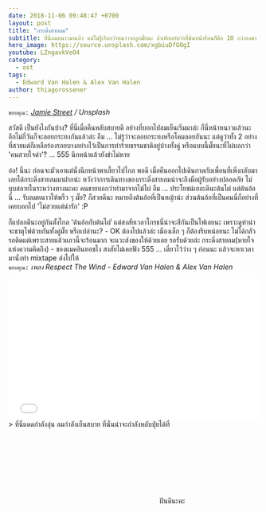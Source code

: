 ```yaml
---
date: 2018-11-06 09:48:47 +0700
layout: post
title: "กระดิ่งสายลม"
subtitle: ที่นี่ลมหนาวมาแล้ว แต่ไม่รู้เรียกว่าหนาวจะถูกมั๊ยนะ ถ้าเทียบกับว่าที่นั่นหน้าร้อนก็คือ 10 กว่าองศา ส่วนลมนี่ก็แค่พัดพอให้เย็น ๆ น่ะ ไม่ใช่ว่าจะมาเป็นแบบพายุหมุน - นั่นก็แรงไปคะ!
hero_image: https://source.unsplash.com/xgbiuDfGOgI
youtube: LZngavkVeO4
category:
  - ost
tags:
  - Edward Van Halen & Alex Van Halen
author: thiagorossener
---
```

`ขอบคุณ:` *[Jamie Street](https://unsplash.com/@jamie452) / Unsplash*

สวัสดี เป็นยังไงกันบ้าง? ที่นี่เมื่อคืนหลับสบายดี อย่างที่บอกไปลมเย็นเริ่มมาล่ะ ก็นี่หน้าหนาวแล้วนะ อีกไม่กี่วันก็จะลอยกระทงกันแล้วล่ะ อืม ... ไม่รู้ว่าจะลอยกระทงหรือโคมลอยกันนะ แต่ดูว่าทั้ง 2 อย่างที่สวยแต่ก็เหลือร่องรอยบางอย่างไว้เป็นการทำร้ายธรรมชาติอยู่บ้างทั้งคู่ หรือแบบนี้มั๊ยนะที่ไผ่บอกว่า 'คนสวยใจดำ'? ... 555 นึกหน้าแล้วยังขำไม่หาย

อ๋อ! นี่นะ ก่อนจะมัวเอาแต่นั่งนึกหน้าพาเลี้ยวไปไกล พอดี เมื่อคืนออกไปเดินกาดกับเพื่อนที่เพิ่งกลับมา เลยได้กระดิ่งสายลมมาฝากน่ะ หวังว่าการเดินทางของกระดิ่งสายลมน่าจะถึงมือผู้รับอย่างปลอดภัย ไม่บุบสลายในระหว่างทางนะคะ คนขายบอกว่าทำมาจากไม้ไผ่ อืม ... ประโยชน์เยอะดีนะต้นไผ่ แต่ต้นอ้อนี่ ... รับลมหนาวให้พริ้ว ๆ มั๊ย? ก็สวยดีนะ หมายถึงต้นอ้อที่เป็นหญ้าน่ะ ส่วนต้นอ้อที่เป็นคนนี่ก็อย่างที่เคยบอกไป 'ไม่สวยแต่น่ารัก' :P

ก็แปลกดีนะอยู่กันตั้งไกล 'ต้นอ้อกับต้นไผ่'่ แต่สงสัยเวลาโกรธนี่น่าจะสีกันเป็นไฟเลยนะ เพราะดูท่าน่าจะธาตุไฟด้วยกันทั้งคู่มั๊ย หรือเปล่านะ? - OK ต้องไปแล้วล่ะ เมืองเล็ก ๆ ก็ต้องรีบหน่อยนะ ไม่ได้กลัวรถติดแต่เพราะสายแล้วแถวนี้จะร้อนมาก จะแวะส่งของให้ด้วยเลย รอรับด้วยล่ะ กระดิ่งสายลม(หายใจแห่งความคิดถึง) - ของแมคอินทอชไง สงสัยไม่เคยฟัง 555 ... เดี๋ยวไว้ว่าง ๆ ก่อนนะ แล้วจะหาเวลามานั่งทำ mixtape ส่งไปให้\
`ขอบคุณ:` *เพลง Respect The Wind - Edward Van Halen & Alex Van Halen*

<div style="position:relative;width:100%;height:0;padding-bottom:56.25%;">
<iframe style="width:100%;height:100%;position:absolute;top:0;left:0;" src="{{ "https://www.youtube.com/embed/" | append: page.youtube }}" frameborder="0" allow="autoplay; encrypted-media" allowfullscreen>
</iframe>
</div>
> ที่นี่แดดกำลังอุ่น ลมกำลังเย็นสบาย ที่นั่นน่าจะกำลังหลับปุ๋ยได้ที่ <svg class="love"><use xlink:href="#icon-heart"></use></svg> ฝันดีนะคะ
